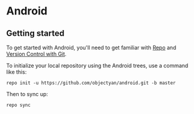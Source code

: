 Android
===========

Getting started
---------------

To get started with Android, you'll need to get
familiar with [Repo](https://source.android.com/source/using-repo.html) and [Version Control with Git](https://source.android.com/source/version-control.html).

To initialize your local repository using the Android trees, use a command like this:
```
repo init -u https://github.com/objectyan/android.git -b master
```
Then to sync up:
```
repo sync
```